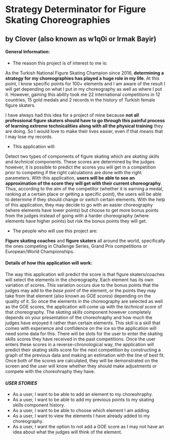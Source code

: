 # Strategy Determinator for Figure Skating Choreographies

## by Clover (also known as w1q0i or Irmak Bayir)

#### General Information:

- The reason this project is of interest to me is:

As the Turkish National Figure Skating Champion since 2016, **determining a strategy for my choreographies has played
a huge role in my life**. At this point, I know specific points for 100+ elements and I am aware of the result I will
get depending on what I put in my choreography as well as where I put it. However, gaining this ability took me
22 international competitions in 12 countries, 15 gold medals and 2 records in the history of Turkish female figure
skaters.

I have always had this idea for a project of mine because **not all professional figure skaters should have to go
through this painful process of learning extreme technicalities along with all the physical training** they are doing.
So I would love to make their lives easier, even if that means that I may lose my records.

- This application will:

Detect two types of components of figure skating which are *skating skills* and *technical* components. These
scores are determined by the judges however, it is possible to predict the scores you will get in a competition prior
to competing if the right calculations are done with the right parameters.
With this application, **users will be able to see an approximation of the score they will get with their current
choreography**. Thus, according to the aim of the competitor (whether it is earning a medal, ranking at a certain place or
getting a specific point), the users will be able to determine if they should change or switch certain elements.
With the help of this application, they may decide to go with an easier choreography (where elements have lower points)
but choose to get more bonus points from the judges instead of going with a harder choreography (where elements have
higher points) but risk the bonus points they will get.

- The people who will use this project are:

**Figure skating coaches** and **figure skaters** all around the world, specifically the ones competing in Challenge
Series, Grand Prix competitions or European/World Championships.

#### Details of how this application will work:

The way this application will predict the score is that figure skaters/coaches will select the elements
in the choreography. Each element has its own variation of scores. This variation occurs due to the bonus points that
the judges may add to the *base point* of the element, or the points they may take from that element (also known as
*GOE scores*) depending on the quality of it. So once the elements in the choreography are selected as well
as the GOE scores, the application will come up with the *technical score* of that choreography. The *skating
skills* component however completely depends on your presentation of the choreohraphy and how much the judges have
enjoyed it rather than certain elements. This skill is a skill that comes with experience and confidence on the ice
so the application will need some data for this. There will be slots for the user to enter the skating
skills scores they have received in the past competitions. Once the user enters these scores in a reverse-chronological
way, the application will predict their skating skills score for the next competition by constructing a graph of the
previous data and making an estimation with the line of best fit. Once both of the scores are calculated, they will be
demonstrated on the screen and the user will know whether they should make adjustments or compete with the choreohraphy
they have.

#### *USER STORIES*

- As a user, I want to be able to add an element to my choreohraphy.
- As a user, I want to be able to add my previous points to my skating skills component history.
- As a user, I want to be able to choose which element I am adding.
- As a user, I want to view the elements I have already added to my choreography.
- As a user, I want the option to not add a GOE score as I may not have an idea about what the judges will 
think of the element.